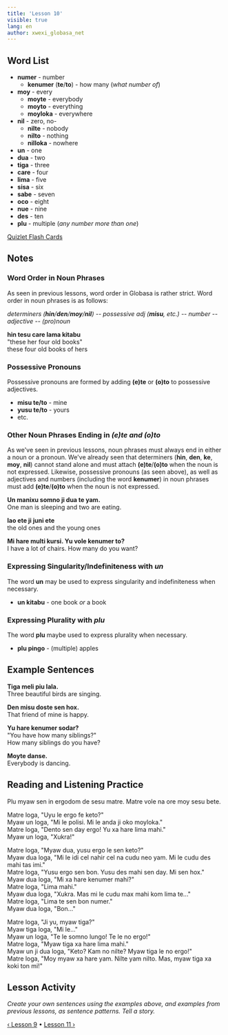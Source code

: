 ```yaml
---
title: 'Lesson 10'
visible: true
lang: en
author: xwexi_globasa_net
---
```


## Word List

* **numer** - number
  * **kenumer** (**te**/**to**) - how many (_what number of_)
* **moy** - every
  * **moyte** - everybody
  * **moyto** - everything
  * **moyloka** - everywhere
* **nil** - zero, no-
  * **nilte** - nobody
  * **nilto** - nothing
  * **nilloka** - nowhere
* **un** - one
* **dua** - two
* **tiga** - three
* **care** - four
* **lima** - five
* **sisa** - six
* **sabe** - seven
* **oco** - eight
* **nue** - nine
* **des** - ten
* **plu** - multiple (_any number more than one_)

[Quizlet Flash Cards](https://quizlet.com/558539468/globasa-101-lesson-10-flash-cards/)

## Notes
### Word Order in Noun Phrases

As seen in previous lessons, word order in Globasa is rather strict. Word order in noun phrases is as follows:

_determiners (**hin**/**den**/**moy**/**nil**) -- possessive adj (**misu**, etc.) -- number -- adjective -- (pro)noun_

**hin tesu care lama kitabu**  
"these her four old books"  
these four old books of hers

### Possessive Pronouns

Possessive pronouns are formed by adding **(e)te** or **(o)to** to possessive adjectives.

* **misu te/to** - mine
* **yusu te/to** - yours
* etc. 

### Other Noun Phrases Ending in _(e)te and (o)to_

As we've seen in previous lessons, noun phrases must always end in either a noun or a pronoun. We've already seen that determiners (**hin**, **den**, **ke**, **moy**, **nil**) cannot stand alone and must attach **(e)te**/**(o)to** when the noun is not expressed. Likewise, possessive pronouns (as seen above), as well as adjectives and numbers (including the word **kenumer**) in noun phrases must add **(e)te**/**(o)to** when the noun is not expressed.

**Un manixu somno ji dua te yam.**  
One man is sleeping and two are eating. 

**lao ete ji juni ete**  
the old ones and the young ones

**Mi hare multi kursi. Yu vole kenumer to?**  
I have a lot of chairs. How many do you want?

### Expressing Singularity/Indefiniteness with _un_

The word **un** may be used to express singularity and indefiniteness when necessary.

* **un kitabu** - one book _or_ a book

### Expressing Plurality with _plu_

The word **plu** maybe used to express plurality when necessary.

* **plu pingo** - (multiple) apples

## Example Sentences

**Tiga meli piu lala.**  
Three beautiful birds are singing.

**Den misu doste sen hox.**  
That friend of mine is happy.
 
**Yu hare kenumer sodar?**  
"You have how many siblings?"  
How many siblings do you have?

**Moyte danse.**  
Everybody is dancing.

## Reading and Listening Practice

Plu myaw sen in ergodom de sesu matre. Matre vole na ore moy sesu bete.

Matre loga, "Uyu le ergo fe keto?"  
Myaw un loga, "Mi le polisi. Mi le anda ji oko moyloka."    
Matre loga, "Dento sen day ergo! Yu xa hare lima mahi."    
Myaw un loga, "Xukra!"  

Matre loga, "Myaw dua, yusu ergo le sen keto?"    
Myaw dua loga, "Mi le idi cel nahir cel na cudu neo yam. Mi le cudu des mahi tas imi."    
Matre loga, "Yusu ergo sen bon. Yusu des mahi sen day. Mi sen hox."   
Myaw dua loga, "Mi xa hare kenumer mahi?"  
Matre loga, "Lima mahi."  
Myaw dua loga, "Xukra. Mas mi le cudu max mahi kom lima te..."  
Matre loga, "Lima te sen bon numer."  
Myaw dua loga, "Bon..."  

Matre loga, "Ji yu, myaw tiga?"  
Myaw tiga loga, "Mi le..."  
Myaw un loga, "Te le somno lungo! Te le no ergo!"   
Matre loga, "Myaw tiga xa hare lima mahi."  
Myaw un ji dua loga, "Keto? Kam no nilte? Myaw tiga le no ergo!"  
Matre loga, "Moy myaw xa hare yam. Nilte yam nilto. Mas, myaw tiga xa koki ton mi!"  

## Lesson Activity

_Create your own sentences using the examples above, and examples from previous lessons, as sentence patterns. Tell a story._

[&#8249; Lesson 9](./02.darsu.09.default.eng.md) &#8226;
[Lesson 11 &#8250;](./02.darsu.11.default.eng.md)
